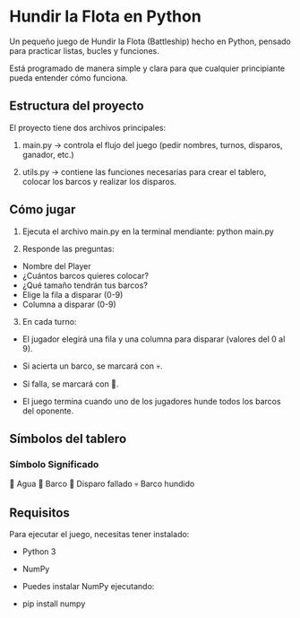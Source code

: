 # Hundir la Flota en Python

Un pequeño juego de Hundir la Flota (Battleship) hecho en Python, pensado para practicar listas, bucles y funciones.

Está programado de manera simple y clara para que cualquier principiante pueda entender cómo funciona.

## Estructura del proyecto

El proyecto tiene dos archivos principales:

1. main.py → controla el flujo del juego (pedir nombres, turnos, disparos, ganador, etc.)

2. utils.py → contiene las funciones necesarias para crear el tablero, colocar los barcos y realizar los disparos.

## Cómo jugar

1. Ejecuta el archivo main.py en la terminal mendiante: python main.py

2. Responde las preguntas:

- Nombre del Player
- ¿Cuántos barcos quieres colocar? 
- ¿Qué tamaño tendrán tus barcos?
- Elige la fila a disparar (0-9)
- Columna a disparar (0-9)

3. En cada turno:

- El jugador elegirá una fila y una columna para disparar (valores del 0 al 9).

- Si acierta un barco, se marcará con 💀.

- Si falla, se marcará con 🔴.

- El juego termina cuando uno de los jugadores hunde todos los barcos del oponente.

## Símbolos del tablero
### Símbolo	Significado
🌊	Agua
🚢	Barco
🔴	Disparo fallado
💀	Barco hundido

## Requisitos

Para ejecutar el juego, necesitas tener instalado:

- Python 3

- NumPy

- Puedes instalar NumPy ejecutando:

- pip install numpy
